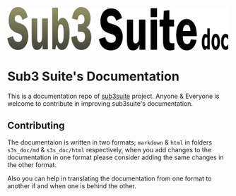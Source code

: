 <img src="s3s_doc.png" width=500/>

# Sub3 Suite's Documentation

This is a documentation repo of [sub3suite](https://github.com/3nock/sub3suite) project. Anyone & Everyone is welcome to contribute in improving
sub3suite's documentation.

## Contributing

The documentaion is written in two formats; `markdown` & `html` in folders `s3s_doc/md` & `s3s_doc/html` respectively, when you add changes to the 
documentation in one format please consider adding the same changes in the other format.

Also you can help in translating the documentation from one format to another if and when one is behind the other. 